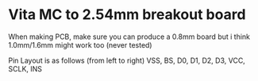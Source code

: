 # Vita MC to 2.54mm breakout board

When making PCB, make sure you can produce a 0.8mm board but i think 1.0mm/1.6mm might work too (never tested)

Pin Layout is as follows (from left to right) VSS, BS, D0, D1, D2, D3, VCC, SCLK, INS
